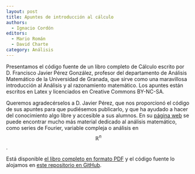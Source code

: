 ```yaml
---
layout: post
title: Apuntes de introducción al cálculo
authors:
  - Ignacio Cordón
editors:
  - Mario Román
  - David Charte
category: Análisis
---
```


Presentamos el código fuente de un libro completo de Cálculo escrito por D. Francisco Javier Pérez González, profesor
del departamento de Análisis Matemático de la Universidad de Granada, que sirve como una maravillosa
introducción al Análisis y al razonamiento matemático. Los apuntes están escritos en Latex y licenciados en
Creative Commons BY-NC-SA.

Queremos agradecérselos a D. Javier Pérez,
que nos proporcionó el código de sus apuntes para que pudiésemos publicarlo, y que ha ayudado a hacer del
conocimiento algo libre y accesible a sus alumnos. En su [página web](http://www.ugr.es/~fjperez/)
se puede encontrar mucho más material dedicado al análisis matemático, como series de
Fourier, variable compleja o análisis en $$\mathbb{R}^n$$.

Está disponible [el libro completo en formato PDF](https://github.com/libreim/calculo/releases/download/apuntes/calculo.pdf) y el código fuente lo alojamos en [este repositorio en GitHub](https://github.com/libreim/calculo).
